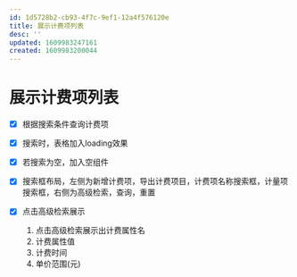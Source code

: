 ```yaml
---
id: 1d5728b2-cb93-4f7c-9ef1-12a4f576120e
title: 展示计费项列表
desc: ''
updated: 1609983247161
created: 1609983200044
---
```


# 展示计费项列表

- [x] 根据搜索条件查询计费项

- [x] 搜索时，表格加入loading效果

- [x] 若搜索为空，加入空组件

- [x] 搜索框布局，左侧为新增计费项，导出计费项目，计费项名称搜索框，计量项搜索框，右侧为高级检索，查询，重置 

- [x] 点击高级检索展示
  1. 点击高级检索展示出计费属性名
  2. 计费属性值
  3. 计费时间
  4. 单价范围(元)
